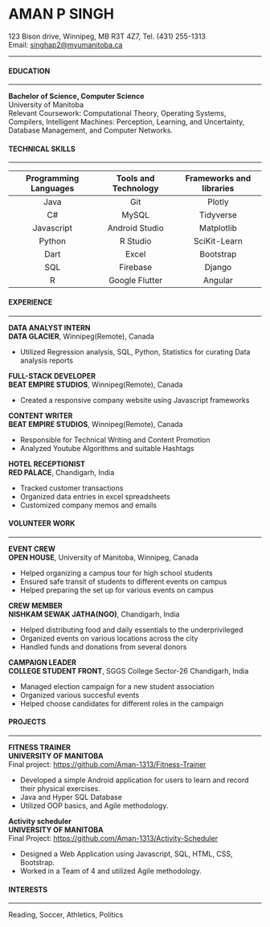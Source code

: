 
# AMAN P SINGH 
123 Bison drive, Winnipeg, MB R3T 4Z7, Tel. (431) 255-1313   
Email: singhap2@myumanitoba.ca

---

####  EDUCATION 

---
**Bachelor of Science, Computer Science**  
University of Manitoba   
Relevant Coursework: Computational Theory, Operating Systems, Compilers, Intelligent Machines: Perception, Learning, and Uncertainty, Database Management, and Computer Networks.

####  TECHNICAL SKILLS

---

| Programming Languages        | Tools and Technology           | Frameworks and libraries  |
| :-------------: |:-------------:| :-----:|
| Java     | Git | Plotly |
| C#      | MySQL      |   Tidyverse |
| Javascript | Android Studio      |    Matplotlib |
| Python | R Studio      |    SciKit-Learn |
| Dart |    Excel   |    Bootstrap |
| SQL | Firebase      |   Django  |
| R | Google Flutter      |  Angular   |

####  EXPERIENCE

---
**DATA ANALYST INTERN  
  DATA GLACIER**, Winnipeg(Remote), Canada    
  
- Utilized Regression analysis, SQL, Python, Statistics for 
  curating Data analysis reports 

**FULL-STACK DEVELOPER   
  BEAT EMPIRE STUDIOS**, Winnipeg(Remote), Canada    
  
- Created a responsive company website using Javascript frameworks

**CONTENT WRITER   
  BEAT EMPIRE STUDIOS**, Winnipeg(Remote), Canada    
  
- Responsible for Technical Writing and Content Promotion 
- Analyzed Youtube Algorithms and suitable Hashtags 

**HOTEL RECEPTIONIST   
  RED PALACE**, Chandigarh, India    
  
- Tracked customer transactions 
- Organized data entries in excel spreadsheets
- Customized company memos and emails 

####  VOLUNTEER WORK

---
**EVENT CREW   
  OPEN HOUSE**, University of Manitoba, Winnipeg, Canada 
  
- Helped organizing a campus tour for high school students 
- Ensured safe transit of students to different events on campus 
- Helped preparing the set up for various events on campus

**CREW MEMBER   
  NISHKAM SEWAK JATHA(NGO)**, Chandigarh, India
  
- Helped distributing food and daily essentials to the underprivileged 
- Organized events on various locations across the city
- Handled funds and donations from several donors

**CAMPAIGN LEADER   
  COLLEGE STUDENT FRONT**, SGGS College Sector-26 Chandigarh, India  
  
- Managed election campaign for a new student association
- Organized various succesful events 
- Helped choose candidates for different roles in the campaign
 

####  PROJECTS

---

**FITNESS TRAINER    
UNIVERSITY OF MANITOBA**   
Final project: <https://github.com/Aman-1313/Fitness-Trainer>

- Developed a simple Android application for users to learn and record their physical exercises.  
- Java and  Hyper SQL Database   
- Utilized OOP basics, and Agile methodology. 

**Activity scheduler   
UNIVERSITY OF MANITOBA**  
Final Project: <https://github.com/Aman-1313/Activity-Scheduler>   

- Designed a Web Application using Javascript, SQL, HTML, CSS, Bootstrap.  
- Worked in a Team of 4 and utilized Agile methodology.

####  INTERESTS

---
Reading, Soccer, Athletics, Politics 
